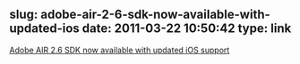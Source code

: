 slug: adobe-air-2-6-sdk-now-available-with-updated-ios
date: 2011-03-22 10:50:42
type: link
---

[Adobe AIR 2.6 SDK now available with updated iOS support](http://blogs.adobe.com/air/2011/03/adobe-air-2-6-sdk-now-available-with-updated-ios-support.html)
